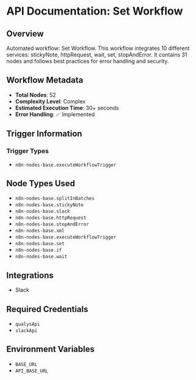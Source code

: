 # API Documentation: Set Workflow

## Overview
Automated workflow: Set Workflow. This workflow integrates 10 different services: stickyNote, httpRequest, wait, set, stopAndError. It contains 31 nodes and follows best practices for error handling and security.

## Workflow Metadata
- **Total Nodes**: 52
- **Complexity Level**: Complex
- **Estimated Execution Time**: 30+ seconds
- **Error Handling**: ✅ Implemented

## Trigger Information
### Trigger Types
- `n8n-nodes-base.executeWorkflowTrigger`

## Node Types Used
- `n8n-nodes-base.splitInBatches`
- `n8n-nodes-base.stickyNote`
- `n8n-nodes-base.slack`
- `n8n-nodes-base.httpRequest`
- `n8n-nodes-base.stopAndError`
- `n8n-nodes-base.xml`
- `n8n-nodes-base.executeWorkflowTrigger`
- `n8n-nodes-base.set`
- `n8n-nodes-base.if`
- `n8n-nodes-base.wait`

## Integrations
- Slack

## Required Credentials
- `qualysApi`
- `slackApi`

## Environment Variables
- `BASE_URL`
- `API_BASE_URL`
